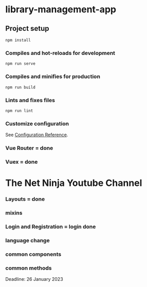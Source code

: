 # library-management-app

## Project setup
```
npm install
```

### Compiles and hot-reloads for development
```
npm run serve
```

### Compiles and minifies for production
```
npm run build
```

### Lints and fixes files
```
npm run lint
```

### Customize configuration
See [Configuration Reference](https://cli.vuejs.org/config/).

### Vue Router = done

### Vuex = done
# The Net Ninja Youtube Channel 

### Layouts = done

### mixins

### Login and Registration = login done

### language change

### common components

### common methods

Deadline: 26 January 2023
